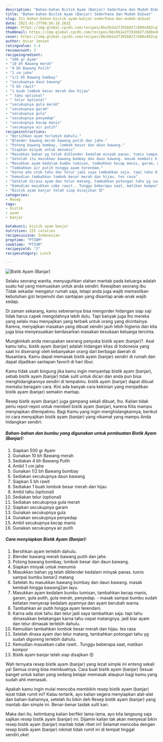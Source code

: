 ```yaml
---
description: "Bahan-bahan Bistik Ayam (Banjar) Sederhana dan Mudah Dibuat"
title: "Bahan-bahan Bistik Ayam (Banjar) Sederhana dan Mudah Dibuat"
slug: 311-bahan-bahan-bistik-ayam-banjar-sederhana-dan-mudah-dibuat
date: 2021-01-27T06:56:18.163Z
image: https://img-global.cpcdn.com/recipes/6bcbb1e2f391b827/680x482cq70/bistik-ayam-banjar-foto-resep-utama.jpg
thumbnail: https://img-global.cpcdn.com/recipes/6bcbb1e2f391b827/680x482cq70/bistik-ayam-banjar-foto-resep-utama.jpg
cover: https://img-global.cpcdn.com/recipes/6bcbb1e2f391b827/680x482cq70/bistik-ayam-banjar-foto-resep-utama.jpg
author: Oscar Jensen
ratingvalue: 3.4
reviewcount: 3
recipeingredient:
- "500 gr Ayam"
- "10 bh Bawang merah"
- "4 bh Bawang Putih"
- "1 cm jahe"
- "1/2 bh Bawang bombay"
- "secukupnya daun bawang"
- "5 bh rawit"
- "1 buah lombok besar merah dan hijau"
- " tahu optional"
- " telur optional"
- "secukupnya gula merah"
- "secukupnya garam"
- "secukupnya gula"
- "secukupnya penyedap"
- "secukupnya kecap manis"
- "secukupnya air putih"
recipeinstructions:
- "Bersihkan ayam terlebih dahulu."
- "Blender bawang merah bawang putih dan jahe."
- "Potong bawang bombay, lombok besar dan daun bawang."
- "Siapkan minyak untuk menumis"
- "Masukkan bahan yg telah diblender kedalam minyak panas. tumis sampai bumbu benar2 matang"
- "Setelah itu masukkan bawang bombay dan daun bawang. masak kembali hingga bawang2an layu."
- "Masukkan ayam kedalam bumbu tumisan, tambahkan kecap manis, garam, gula putih, gula merah, penyedap.  masak sampai bumbu sudah keliatan menyerap kedalam ayamnya dan ayam berubah warna."
- "Tambahkan air putih hingga ayam terendam."
- "Karna ada stok tahu dan telur jadi saya tambahkan saja. tapi tahu dimasukkan belakangan karna tahu cepat matangnya. jadi biar ayam dan telur dimasak terlebih dahulu."
- "Kemudian tambahkan lombok besar merah dan hijau. tes rasa"
- "Setelah dirasa ayam dan telur matang, tambahkan potongan tahu yg sudah digoreng terlebih dahulu."
- "Kemudian masukkan cabe rawit.. Tunggu beberapa saat, matikan kompor"
- "Bistik ayam banjar telah siap disajikan 😍"
categories:
- Resep
tags:
- bistik
- ayam
- banjar

katakunci: bistik ayam banjar 
nutrition: 225 calories
recipecuisine: Indonesian
preptime: "PT38M"
cooktime: "PT33M"
recipeyield: "2"
recipecategory: Lunch

---
```



![Bistik Ayam (Banjar)](https://img-global.cpcdn.com/recipes/6bcbb1e2f391b827/680x482cq70/bistik-ayam-banjar-foto-resep-utama.jpg)

Selaku seorang wanita, menyuguhkan olahan mantab pada keluarga adalah suatu hal yang memuaskan untuk anda sendiri. Kewajiban seorang ibu Tidak sekadar mengatur rumah saja, tetapi anda juga wajib memastikan kebutuhan gizi terpenuhi dan santapan yang disantap anak-anak wajib sedap.

Di zaman  sekarang, kamu sebenarnya bisa mengorder hidangan siap saji tidak harus capek mengolahnya lebih dulu. Tapi banyak juga lho mereka yang selalu mau menyajikan yang terbaik untuk orang yang dicintainya. Karena, menyajikan masakan yang dibuat sendiri jauh lebih higienis dan kita juga bisa menyesuaikan berdasarkan masakan kesukaan keluarga tercinta. 



Mungkinkah anda merupakan seorang penyuka bistik ayam (banjar)?. Asal kamu tahu, bistik ayam (banjar) adalah hidangan khas di Indonesia yang saat ini disenangi oleh kebanyakan orang dari berbagai daerah di Nusantara. Kamu dapat memasak bistik ayam (banjar) sendiri di rumah dan dapat dijadikan santapan favorit di hari libur.

Kamu tidak usah bingung jika kamu ingin menyantap bistik ayam (banjar), sebab bistik ayam (banjar) tidak sulit untuk dicari dan anda pun bisa menghidangkannya sendiri di tempatmu. bistik ayam (banjar) dapat dibuat memalui beragam cara. Kini ada banyak cara kekinian yang menjadikan bistik ayam (banjar) semakin mantap.

Resep bistik ayam (banjar) juga gampang sekali dibuat, lho. Kalian tidak perlu repot-repot untuk membeli bistik ayam (banjar), karena Kita mampu menyiapkan ditempatmu. Bagi Kamu yang ingin menghidangkannya, berikut ini cara menyajikan bistik ayam (banjar) yang nikamat yang mampu Anda hidangkan sendiri.

<!--inarticleads1-->

##### Bahan-bahan dan bumbu yang digunakan untuk pembuatan Bistik Ayam (Banjar):

1. Siapkan 500 gr Ayam
1. Gunakan 10 bh Bawang merah
1. Sediakan 4 bh Bawang Putih
1. Ambil 1 cm jahe
1. Gunakan 1/2 bh Bawang bombay
1. Sediakan secukupnya daun bawang
1. Siapkan 5 bh rawit
1. Sediakan 1 buah lombok besar merah dan hijau
1. Ambil  tahu (optional)
1. Sediakan  telur (optional)
1. Sediakan secukupnya gula merah
1. Siapkan secukupnya garam
1. Gunakan secukupnya gula
1. Gunakan secukupnya penyedap
1. Ambil secukupnya kecap manis
1. Gunakan secukupnya air putih




<!--inarticleads2-->

##### Cara menyiapkan Bistik Ayam (Banjar):

1. Bersihkan ayam terlebih dahulu.
1. Blender bawang merah bawang putih dan jahe.
1. Potong bawang bombay, lombok besar dan daun bawang.
1. Siapkan minyak untuk menumis
1. Masukkan bahan yg telah diblender kedalam minyak panas. tumis sampai bumbu benar2 matang
1. Setelah itu masukkan bawang bombay dan daun bawang. masak kembali hingga bawang2an layu.
1. Masukkan ayam kedalam bumbu tumisan, tambahkan kecap manis, garam, gula putih, gula merah, penyedap.  - masak sampai bumbu sudah keliatan menyerap kedalam ayamnya dan ayam berubah warna.
1. Tambahkan air putih hingga ayam terendam.
1. Karna ada stok tahu dan telur jadi saya tambahkan saja. tapi tahu dimasukkan belakangan karna tahu cepat matangnya. jadi biar ayam dan telur dimasak terlebih dahulu.
1. Kemudian tambahkan lombok besar merah dan hijau. tes rasa
1. Setelah dirasa ayam dan telur matang, tambahkan potongan tahu yg sudah digoreng terlebih dahulu.
1. Kemudian masukkan cabe rawit.. Tunggu beberapa saat, matikan kompor
1. Bistik ayam banjar telah siap disajikan 😍




Wah ternyata resep bistik ayam (banjar) yang lezat simple ini enteng sekali ya! Semua orang bisa membuatnya. Cara buat bistik ayam (banjar) Sesuai banget untuk kalian yang sedang belajar memasak ataupun bagi kamu yang sudah ahli memasak.

Apakah kamu ingin mulai mencoba membikin resep bistik ayam (banjar) lezat tidak rumit ini? Kalau tertarik, ayo kalian segera menyiapkan alat-alat dan bahan-bahannya, setelah itu bikin deh Resep bistik ayam (banjar) yang mantab dan simple ini. Benar-benar taidak sulit kan. 

Maka dari itu, ketimbang kalian berfikir lama-lama, ayo kita langsung saja sajikan resep bistik ayam (banjar) ini. Dijamin kalian tak akan menyesal bikin resep bistik ayam (banjar) mantab tidak ribet ini! Selamat mencoba dengan resep bistik ayam (banjar) nikmat tidak rumit ini di tempat tinggal sendiri,oke!.

